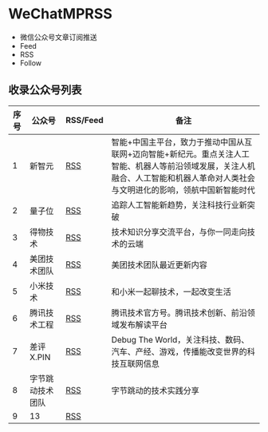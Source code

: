 # WeChatMPRSS

- 微信公众号文章订阅推送
- Feed
- RSS
- Follow

## 收录公众号列表

| 序号  | 公众号 | RSS/Feed | 备注 |
|-----|-----|------|----|
| 1   | 新智元   | [RSS](https://app.follow.is/share/feeds/60901577013168128)    | 智能+中国主平台，致力于推动中国从互联网+迈向智能+新纪元。重点关注人工智能、机器人等前沿领域发展，关注人机融合、人工智能和机器人革命对人类社会与文明进化的影响，领航中国新智能时代  |
| 2   | 量子位   | [RSS](https://app.follow.is/share/feeds/58864180026527744)    | 追踪人工智能新趋势，关注科技行业新突破  |
| 3   | 得物技术    |  [RSS](https://wechat2rss.xlab.app/feed/f3a42bd249ec6e8834ae761d8d0f85a949950944.xml)    | 技术知识分享交流平台，与你一同走向技术的云端 |
| 4   | 美团技术团队    |   [RSS](https://app.follow.is/share/feeds/41147805276726276)   | 美团技术团队最近更新内容 |
| 5   | 小米技术    |  [RSS](https://app.follow.is/share/feeds/75688861161446405)    |  和小米一起聊技术，一起改变生活 |
| 6   | 腾讯技术工程    | [RSS](https://app.follow.is/share/feeds/77916542074593284)     |  腾讯技术官方号。腾讯技术创新、前沿领域发布解读平台  |
| 7   | 差评X.PIN    |  [RSS](https://app.follow.is/share/feeds/73978239991470080)    | Debug The World，关注科技、数码、汽车、产经、游戏，传播能改变世界的科技互联网信息 |
| 8   | 字节跳动技术团队 | [RSS](https://app.follow.is/share/feeds/56283443638403072)   | 字节跳动的技术实践分享 |
| 9   | 13    |   [RSS](#)    |    |
